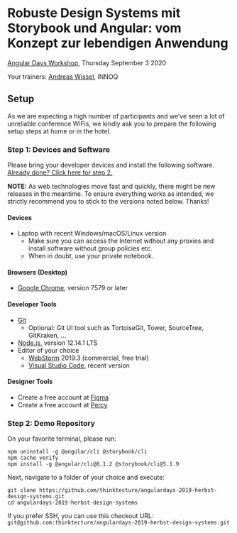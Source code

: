 # Robuste Design Systems mit Storybook und Angular: vom Konzept zur lebendigen Anwendung

[Angular Days Workshop](https://javascript-days.de/angular/robuste-design-systems-mit-storybook-und-angular-vom-konzept-zur-lebendigen-anwendung/), Thursday September 3 2020 

Your trainers: [Andreas Wissel](https://twitter.com/andreas_wissel), INNOQ

## Setup

As we are expecting a high number of participants and we’ve seen a lot of unreliable conference WiFis, we kindly ask you to prepare the following setup steps at home or in the hotel.

### Step 1: Devices and Software

Please bring your developer devices and install the following software. [Already done? Click here for step 2.](#step-2-demo-repository)

**NOTE:** As web technologies move fast and quickly, there might be new releases in the meantime. To ensure everything works as intended, we strictly recommend you to stick to the versions noted below. Thanks!

#### Devices
- Laptop with recent Windows/macOS/Linux version
  - Make sure you can access the Internet without any proxies and install software without group policies etc.
  - When in doubt, use your private notebook.

#### Browsers (Desktop)
- [Google Chrome](https://www.google.de/chrome/browser/desktop/), version 7579 or later

#### Developer Tools
- [Git](https://git-scm.com/)
  - Optional: Git UI tool such as TortoiseGit, Tower, SourceTree, GitKraken, …
- [Node.js](https://nodejs.org/en/), version 12.14.1 LTS
- Editor of your choice
  - [WebStorm](https://www.jetbrains.com/webstorm/) 2019.3 (commercial, free trial)
  - [Visual Studio Code](https://code.visualstudio.com/), recent version
  
#### Designer Tools
- Create a free account at [Figma](https://figma.com)
- Create a free account at [Percy](https://percy.io)

### Step 2: Demo Repository

On your favorite terminal, please run:

```
npm uninstall -g @angular/cli @storybook/cli
npm cache verify
npm install -g @angular/cli@8.1.2 @storybook/cli@5.1.9  
```

Next, navigate to a folder of your choice and execute:

```
git clone https://github.com/thinktecture/angulardays-2019-herbst-design-systems.git
cd angulardays-2019-herbst-design-systems
```

If you prefer SSH, you can use this checkout URL: `git@github.com:thinktecture/angulardays-2019-herbst-design-systems.git`

